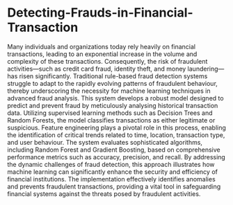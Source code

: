 # Detecting-Frauds-in-Financial-Transaction

Many individuals and organizations today rely heavily on financial transactions, leading to an exponential increase in the volume and complexity of these transactions. Consequently, the risk of fraudulent activities—such as credit card fraud, identity theft, and money laundering—has risen significantly. Traditional rule-based fraud detection systems struggle to adapt to the rapidly evolving patterns of fraudulent behaviour, thereby underscoring the necessity for machine learning techniques in advanced fraud analysis. This system develops a robust model designed to predict and prevent fraud by meticulously analysing historical transaction data. Utilizing supervised learning methods such as Decision Trees and Random Forests, the model classifies transactions as either legitimate or suspicious. Feature engineering plays a pivotal role in this process, enabling the identification of critical trends related to time, location, transaction type, and user behaviour. The system evaluates sophisticated algorithms, including Random Forest and Gradient Boosting, based on comprehensive performance metrics such as accuracy, precision, and recall. By addressing the dynamic challenges of fraud detection, this approach illustrates how machine learning can significantly enhance the security and efficiency of financial institutions. The implementation effectively identifies anomalies and prevents fraudulent transactions, providing a vital tool in safeguarding financial systems against the threats posed by fraudulent activities.

